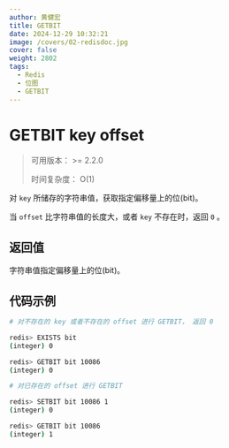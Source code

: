 ```yaml
---
author: 黄健宏
title: GETBIT
date: 2024-12-29 10:32:21
image: /covers/02-redisdoc.jpg
cover: false
weight: 2802
tags:
  - Redis
  - 位图
  - GETBIT
---
```


# GETBIT key offset

> 可用版本： >= 2.2.0
> 
> 时间复杂度： O(1)

对 `key` 所储存的字符串值，获取指定偏移量上的位(bit)。

当 `offset` 比字符串值的长度大，或者 `key` 不存在时，返回 `0` 。

## 返回值

字符串值指定偏移量上的位(bit)。

## 代码示例

```bash
# 对不存在的 key 或者不存在的 offset 进行 GETBIT， 返回 0

redis> EXISTS bit
(integer) 0

redis> GETBIT bit 10086
(integer) 0

# 对已存在的 offset 进行 GETBIT

redis> SETBIT bit 10086 1
(integer) 0

redis> GETBIT bit 10086
(integer) 1
```
